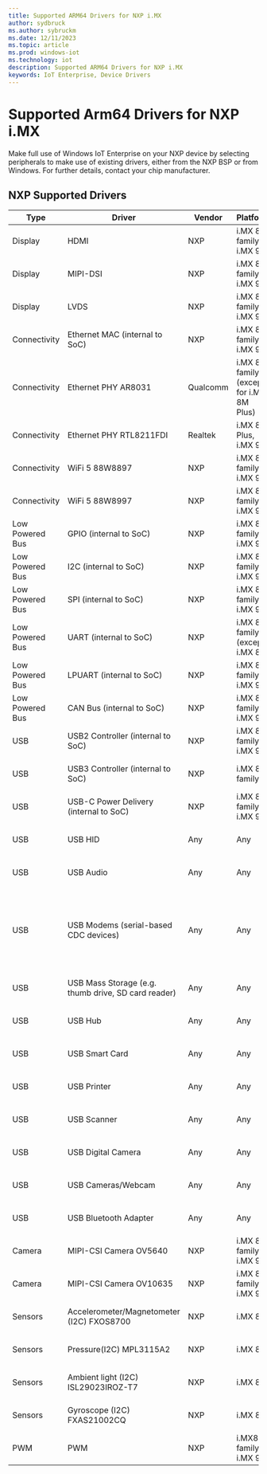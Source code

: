 ```yaml
---
title: Supported ARM64 Drivers for NXP i.MX
author: sydbruck
ms.author: sybruckm
ms.date: 12/11/2023
ms.topic: article
ms.prod: windows-iot
ms.technology: iot
description: Supported ARM64 Drivers for NXP i.MX
keywords: IoT Enterprise, Device Drivers
---
```


# Supported Arm64 Drivers for NXP i.MX

Make full use of Windows IoT Enterprise on your NXP device by selecting peripherals to make use of existing drivers, either from the NXP BSP or from Windows. For further details, contact your chip manufacturer. 

## NXP Supported Drivers

|Type  |Driver  |Vendor  |Platform  |Notes |
|---------|---------|---------|---------|--------|
|Display  |HDMI |NXP|i.MX 8 family, i.MX 93  |Included in NXP BSP   |
|Display  |MIPI-DSI  | NXP  |i.MX 8 family, i.MX 93 |Included in NXP BSP|
|Display  |LVDS |NXP     |i.MX 8 family, i.MX 93  |Included in NXP BSP|
|Connectivity|Ethernet MAC (internal to SoC)|NXP |i.MX 8 family, i.MX 93|Included in NXP BSP|
|Connectivity|Ethernet PHY AR8031|Qualcomm|i.MX 8 family (except for i.MX 8M Plus)|Included in NXP BSP|
|Connectivity|Ethernet PHY RTL8211FDI|Realtek|i.MX 8M Plus, i.MX 93|Included in NXP BSP|
|Connectivity|WiFi 5 88W8897|NXP|i.MX 8 family, i.MX 93|Included in NXP BSP|
|Connectivity|WiFi 5 88W8997|NXP|i.MX 8 family, i.MX 93|Included in NXP BSP|
|Low Powered Bus|GPIO (internal to SoC)|NXP|i.MX 8 family, i.MX 93|Included in NXP BSP|
|Low Powered Bus|I2C (internal to SoC)|NXP|i.MX 8 family, i.MX 93|Included in NXP BSP|
|Low Powered Bus|SPI (internal to SoC)|NXP|i.MX 8 family, i.MX 93|Included in NXP BSP|
|Low Powered Bus|UART (internal to SoC)|NXP|i.MX 8 family (except i.MX 8X)|Included in NXP BSP|
|Low Powered Bus|LPUART (internal to SoC)|NXP|i.MX 8 family, i.MX 93|Included in NXP BSP|
|Low Powered Bus|CAN Bus (internal to SoC)|NXP|i.MX 8 family, i.MX 93|Included in NXP BSP|
|USB|USB2 Controller (internal to SoC)|NXP|i.MX 8 family, i.MX 93|Included in Windows|
|USB|USB3 Controller (internal to SoC)|NXP|i.MX 8 family|Included in Windows|
|USB|USB-C Power Delivery (internal to SoC)|NXP|i.MX 8 family, i.MX 93|Included in NXP BSP|
|USB|USB HID|Any|Any|Included in Windows|
|USB|USB Audio|Any|Any|Included in Windows|
|USB|USB Modems (serial-based CDC devices)|Any|Any|Included in Windows, Arm 64 modem calibration driver not available|
|USB|USB Mass Storage (e.g. thumb drive, SD card reader)|Any|Any|Included in Windows|
|USB|USB Hub|Any|Any|Included in Windows|
|USB|USB Smart Card|Any|Any|Included in Windows|
|USB|USB Printer|Any|Any|Included in Windows|
|USB|USB Scanner|Any|Any|Included in Windows|
|USB|USB Digital Camera|Any|Any|Included in Windows|
|USB|USB Cameras/Webcam|Any|Any|Included in Windows|
|USB|USB Bluetooth Adapter|Any|Any|Included in Windows|
|Camera|MIPI-CSI Camera OV5640|NXP|i.MX 8 family, i.MX 93|Included in NXP BSP|
|Camera|MIPI-CSI Camera OV10635|NXP|i.MX 8 family, i.MX 93|Included in NXP BSP|
|Sensors|Accelerometer/Magnetometer (I2C) FXOS8700|NXP|i.MX 8X|Included in NXP BSP|
|Sensors|Pressure(I2C) MPL3115A2|NXP|i.MX 8X|Included in NXP BSP|
|Sensors|Ambient light (I2C) ISL29023IROZ-T7|NXP|i.MX 8X|Included in NXP BSP|
|Sensors|Gyroscope (I2C) FXAS21002CQ|NXP|i.MX 8X|Included in NXP BSP|
|PWM|PWM|NXP|i.MX8 family, i.MX 93|Included in NXP BSP|
